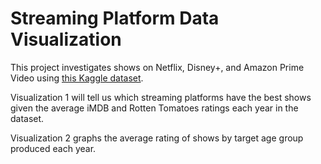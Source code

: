 # Streaming Platform Data Visualization
This project investigates shows on Netflix, Disney+, and Amazon Prime Video using [this Kaggle dataset](https://www.kaggle.com/datasets/whenamancodes/netflix-prime-video-disney-hulu). 

Visualization 1 will tell us which streaming platforms have the best shows given the average iMDB and Rotten Tomatoes ratings each year in the dataset. 

Visualization 2 graphs the average rating of shows by target age group produced each year. 